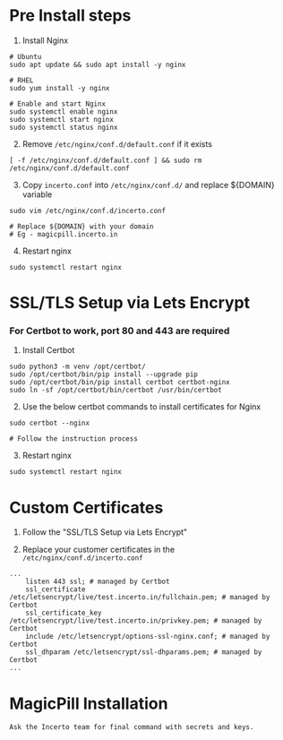 # Pre Install steps

1. Install Nginx
```
# Ubuntu
sudo apt update && sudo apt install -y nginx

# RHEL
sudo yum install -y nginx

# Enable and start Nginx
sudo systemctl enable nginx
sudo systemctl start nginx
sudo systemctl status nginx
```

2. Remove `/etc/nginx/conf.d/default.conf` if it exists
```
[ -f /etc/nginx/conf.d/default.conf ] && sudo rm /etc/nginx/conf.d/default.conf
```

3. Copy `incerto.conf` into `/etc/nginx/conf.d/` and replace ${DOMAIN} variable
```
sudo vim /etc/nginx/conf.d/incerto.conf

# Replace ${DOMAIN} with your domain 
# Eg - magicpill.incerto.in
```

4. Restart nginx
```
sudo systemctl restart nginx
```

# SSL/TLS Setup via Lets Encrypt

### For Certbot to work, port 80 and 443 are required

1. Install Certbot
```
sudo python3 -m venv /opt/certbot/
sudo /opt/certbot/bin/pip install --upgrade pip
sudo /opt/certbot/bin/pip install certbot certbot-nginx
sudo ln -sf /opt/certbot/bin/certbot /usr/bin/certbot
```

2. Use the below certbot commands to install certificates for Nginx
```
sudo certbot --nginx

# Follow the instruction process
```

3. Restart nginx
```
sudo systemctl restart nginx
```

# Custom Certificates

1. Follow the "SSL/TLS Setup via Lets Encrypt"

2. Replace your customer certificates in the `/etc/nginx/conf.d/incerto.conf`
```
...
    listen 443 ssl; # managed by Certbot
    ssl_certificate /etc/letsencrypt/live/test.incerto.in/fullchain.pem; # managed by Certbot
    ssl_certificate_key /etc/letsencrypt/live/test.incerto.in/privkey.pem; # managed by Certbot
    include /etc/letsencrypt/options-ssl-nginx.conf; # managed by Certbot
    ssl_dhparam /etc/letsencrypt/ssl-dhparams.pem; # managed by Certbot
...
```

# MagicPill Installation

```
Ask the Incerto team for final command with secrets and keys.
```